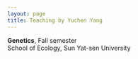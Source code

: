 ```yaml
---
layout: page
title: Teaching by Yuchen Yang
---
```

<div class="cv">
  <b>Genetics</b>, Fall semester <br/>
  School of Ecology, Sun Yat-sen University<br/>
<br/>
